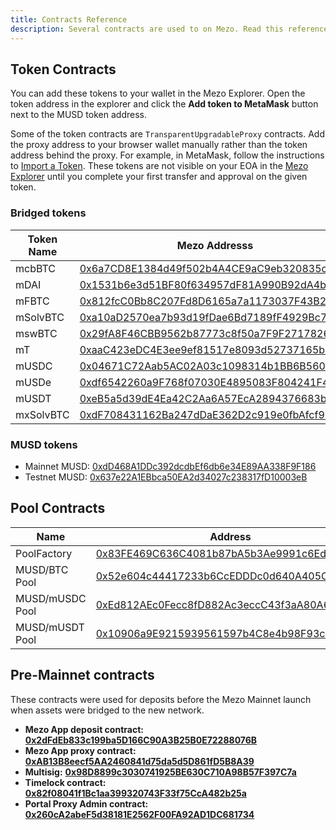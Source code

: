 ```yaml
---
title: Contracts Reference
description: Several contracts are used to on Mezo. Read this reference to learn more.
---
```


## Token Contracts

You can add these tokens to your wallet in the Mezo Explorer. Open the token address in the explorer and click the **Add token to MetaMask** button next to the MUSD token address.

Some of the token contracts are `TransparentUpgradableProxy` contracts. Add the proxy address to your browser wallet manually rather than the token address behind the proxy. For example, in MetaMask, follow the instructions to [Import a Token](https://support.metamask.io/manage-crypto/portfolio/how-to-import-a-token-in-metamask-portfolio/). These tokens are not visible on your EOA in the [Mezo Explorer](https://explorer.mezo.org/) until you complete your first transfer and approval on the given token. 

### Bridged tokens

| Token Name | Mezo Addresss | Ethereum Address |
| ---------- | ------------- | ---------------- |
| mcbBTC | [0x6a7CD8E1384d49f502b4A4CE9aC9eb320835c5d7](https://explorer.mezo.org/token/0x6a7CD8E1384d49f502b4A4CE9aC9eb320835c5d7) | 0xcbB7C0000aB88B473b1f5aFd9ef808440eed33Bf |
| mDAI | [0x1531b6e3d51BF80f634957dF81A990B92dA4b154](https://explorer.mezo.org/address/0x1531b6e3d51BF80f634957dF81A990B92dA4b154) | 0x6B175474E89094C44Da98b954EedeAC495271d0F |
| mFBTC | [0x812fcC0Bb8C207Fd8D6165a7a1173037F43B2dB8](https://explorer.mezo.org/address/0x812fcC0Bb8C207Fd8D6165a7a1173037F43B2dB8) | 0xC96dE26018A54D51c097160568752c4E3BD6C364 |
| mSolvBTC | [0xa10aD2570ea7b93d19fDae6Bd7189fF4929Bc747](https://explorer.mezo.org/address/0xa10aD2570ea7b93d19fDae6Bd7189fF4929Bc747) | 0x7A56E1C57C7475CCf742a1832B028F0456652F97 |
| mswBTC | [0x29fA8F46CBB9562b87773c8f50a7F9F27178261c](https://explorer.mezo.org/address/0x29fA8F46CBB9562b87773c8f50a7F9F27178261c) | 0x8DB2350D78aBc13f5673A411D4700BCF87864dDE |
| mT | [0xaaC423eDC4E3ee9ef81517e8093d52737165b71F](https://explorer.mezo.org/address/0xaaC423eDC4E3ee9ef81517e8093d52737165b71F) | 0xCdF7028ceAB81fA0C6971208e83fa7872994beE5 |
| mUSDC | [0x04671C72Aab5AC02A03c1098314b1BB6B560c197](https://explorer.mezo.org/token/0x04671C72Aab5AC02A03c1098314b1BB6B560c197) | 0xA0b86991c6218b36c1d19D4a2e9Eb0cE3606eB48 |
| mUSDe | [0xdf6542260a9F768f07030E4895083F804241F4C4](https://explorer.mezo.org/address/0xdf6542260a9F768f07030E4895083F804241F4C4) | 0x4c9EDD5852cd905f086C759E8383e09bff1E68B3 |
| mUSDT | [0xeB5a5d39dE4Ea42C2Aa6A57EcA2894376683bB8E](https://explorer.mezo.org/token/0xeB5a5d39dE4Ea42C2Aa6A57EcA2894376683bB8E) | 0xdAC17F958D2ee523a2206206994597C13D831ec7 |
| mxSolvBTC | [0xdF708431162Ba247dDaE362D2c919e0fbAfcf9DE](https://explorer.mezo.org/address/0xdF708431162Ba247dDaE362D2c919e0fbAfcf9DE) | 0xd9D920AA40f578ab794426F5C90F6C731D159DEf |

### MUSD tokens

- Mainnet MUSD: [0xdD468A1DDc392dcdbEf6db6e34E89AA338F9F186](https://explorer.mezo.org/token/0xdD468A1DDc392dcdbEf6db6e34E89AA338F9F186)
- Testnet MUSD: [0x637e22A1EBbca50EA2d34027c238317fD10003eB](https://explorer.test.mezo.org/token/0x637e22A1EBbca50EA2d34027c238317fD10003eB)

## Pool Contracts

| Name | Address |
|----- | ------- |
| PoolFactory | [0x83FE469C636C4081b87bA5b3Ae9991c6Ed104248](https://explorer.mezo.org/address/0x83FE469C636C4081b87bA5b3Ae9991c6Ed104248) |
| MUSD/BTC Pool | [0x52e604c44417233b6CcEDDDc0d640A405Caacefb](https://explorer.mezo.org/address/0x52e604c44417233b6CcEDDDc0d640A405Caacefb) |
| MUSD/mUSDC Pool | [0xEd812AEc0Fecc8fD882Ac3eccC43f3aA80A6c356](https://explorer.mezo.org/address/0xEd812AEc0Fecc8fD882Ac3eccC43f3aA80A6c356) |
| MUSD/mUSDT Pool | [0x10906a9E9215939561597b4C8e4b98F93c02031A](https://explorer.mezo.org/address/0x10906a9E9215939561597b4C8e4b98F93c02031A) |

## Pre-Mainnet contracts

These contracts were used for deposits before the Mezo Mainnet launch when assets were bridged to the new network.

* **Mezo App deposit contract:** [**0x2dFdEb833c199ba5D166C90A3B25B0E72288076B**](https://etherscan.io/address/0x2dfdeb833c199ba5d166c90a3b25b0e72288076b)
* **Mezo App proxy contract:** [**0xAB13B8eecf5AA2460841d75da5d5D861fD5B8A39**](https://etherscan.io/address/0xab13b8eecf5aa2460841d75da5d5d861fd5b8a39)
* **Multisig:** [**0x98D8899c3030741925BE630C710A98B57F397C7a**](https://etherscan.io/address/0x98D8899c3030741925BE630C710A98B57F397C7a)
* **Timelock contract:** [**0x82f08041f1Bc1aa399320743F33f75CcA482b25a**](https://etherscan.io/address/0x82f08041f1Bc1aa399320743F33f75CcA482b25a)
* **Portal Proxy Admin contract:** [**0x260cA2abeF5d38181E2562F00FA92AD1DC681734**](https://etherscan.io/address/0x260ca2abef5d38181e2562f00fa92ad1dc681734)
